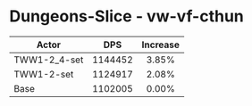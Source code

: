 # Dungeons-Slice - vw-vf-cthun
| Actor | DPS | Increase |
|---|:---:|:---:|
|TWW1-2_4-set|1144452|3.85%|
|TWW1-2-set|1124917|2.08%|
|Base|1102005|0.00%|
